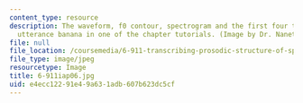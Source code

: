 ```yaml
---
content_type: resource
description: The waveform, f0 contour, spectrogram and the first four tiers for the
  utterance banana in one of the chapter tutorials. (Image by Dr. Nanette Veilleux.)
file: null
file_location: /coursemedia/6-911-transcribing-prosodic-structure-of-spoken-utterances-with-tobi-january-iap-2006/e4ecc12291e49a631adb607b623dc5cf_6-911iap06.jpg
file_type: image/jpeg
resourcetype: Image
title: 6-911iap06.jpg
uid: e4ecc122-91e4-9a63-1adb-607b623dc5cf
---
```

